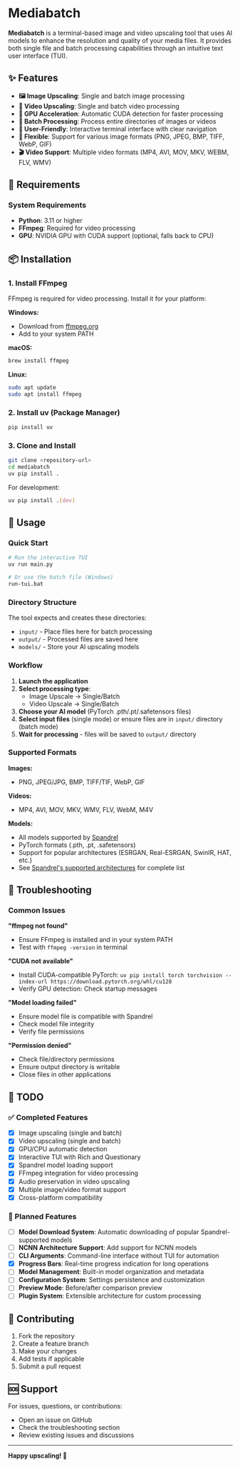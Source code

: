 # Mediabatch

**Mediabatch** is a terminal-based image and video upscaling tool that uses AI models to enhance the resolution and quality of your media files. It provides both single file and batch processing capabilities through an intuitive text user interface (TUI).

## ✨ Features

- **🖼️ Image Upscaling**: Single and batch image processing
- **🎥 Video Upscaling**: Single and batch video processing
- **🚀 GPU Acceleration**: Automatic CUDA detection for faster processing
- **📁 Batch Processing**: Process entire directories of images or videos
- **🎯 User-Friendly**: Interactive terminal interface with clear navigation
- **🔧 Flexible**: Support for various image formats (PNG, JPEG, BMP, TIFF, WebP, GIF)
- **🎬 Video Support**: Multiple video formats (MP4, AVI, MOV, MKV, WEBM, FLV, WMV)

## 🔧 Requirements

### System Requirements

- **Python**: 3.11 or higher
- **FFmpeg**: Required for video processing
- **GPU**: NVIDIA GPU with CUDA support (optional, falls back to CPU)

## 📦 Installation

### 1. Install FFmpeg

FFmpeg is required for video processing. Install it for your platform:

**Windows:**

- Download from [ffmpeg.org](https://ffmpeg.org/download.html)
- Add to your system PATH

**macOS:**

```bash
brew install ffmpeg
```

**Linux:**

```bash
sudo apt update
sudo apt install ffmpeg
```

### 2. Install uv (Package Manager)

```bash
pip install uv
```

### 3. Clone and Install

```bash
git clone <repository-url>
cd mediabatch
uv pip install .
```

For development:

```bash
uv pip install .[dev]
```

## 🚀 Usage

### Quick Start

```bash
# Run the interactive TUI
uv run main.py

# Or use the batch file (Windows)
run-tui.bat
```

### Directory Structure

The tool expects and creates these directories:

- `input/` - Place files here for batch processing
- `output/` - Processed files are saved here
- `models/` - Store your AI upscaling models

### Workflow

1. **Launch the application**
2. **Select processing type**:
   - Image Upscale → Single/Batch
   - Video Upscale → Single/Batch
3. **Choose your AI model** (PyTorch .pth/.pt/.safetensors files)
4. **Select input files** (single mode) or ensure files are in `input/` directory (batch mode)
5. **Wait for processing** - files will be saved to `output/` directory

### Supported Formats

**Images:**

- PNG, JPEG/JPG, BMP, TIFF/TIF, WebP, GIF

**Videos:**

- MP4, AVI, MOV, MKV, WMV, FLV, WebM, M4V

**Models:**

- All models supported by [Spandrel](https://github.com/chaiNNer-org/spandrel)
- PyTorch formats (.pth, .pt, .safetensors)
- Support for popular architectures (ESRGAN, Real-ESRGAN, SwinIR, HAT, etc.)
- See [Spandrel's supported architectures](https://github.com/chaiNNer-org/spandrel#supported-architectures) for complete list

## 🐛 Troubleshooting

### Common Issues

**"ffmpeg not found"**

- Ensure FFmpeg is installed and in your system PATH
- Test with `ffmpeg -version` in terminal

**"CUDA not available"**

- Install CUDA-compatible PyTorch: `uv pip install torch torchvision --index-url https://download.pytorch.org/whl/cu128`
- Verify GPU detection: Check startup messages

**"Model loading failed"**

- Ensure model file is compatible with Spandrel
- Check model file integrity
- Verify file permissions

**"Permission denied"**

- Check file/directory permissions
- Ensure output directory is writable
- Close files in other applications

## 📝 TODO

### ✅ Completed Features

- [x] Image upscaling (single and batch)
- [x] Video upscaling (single and batch)
- [x] GPU/CPU automatic detection
- [x] Interactive TUI with Rich and Questionary
- [x] Spandrel model loading support
- [x] FFmpeg integration for video processing
- [x] Audio preservation in video upscaling
- [x] Multiple image/video format support
- [x] Cross-platform compatibility

### 🚧 Planned Features

- [ ] **Model Download System**: Automatic downloading of popular Spandrel-supported models
- [ ] **NCNN Architecture Support**: Add support for NCNN models
- [ ] **CLI Arguments**: Command-line interface without TUI for automation
- [x] **Progress Bars**: Real-time progress indication for long operations
- [ ] **Model Management**: Built-in model organization and metadata
- [ ] **Configuration System**: Settings persistence and customization
- [ ] **Preview Mode**: Before/after comparison preview
- [ ] **Plugin System**: Extensible architecture for custom processing

## 🤝 Contributing

1. Fork the repository
2. Create a feature branch
3. Make your changes
4. Add tests if applicable
5. Submit a pull request

## 🆘 Support

For issues, questions, or contributions:

- Open an issue on GitHub
- Check the troubleshooting section
- Review existing issues and discussions

---

**Happy upscaling! 🚀**
